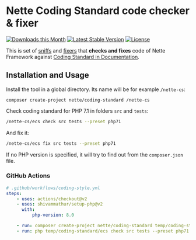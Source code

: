 # Nette Coding Standard code checker & fixer

[![Downloads this Month](https://img.shields.io/packagist/dm/nette/coding-standard.svg)](https://packagist.org/packages/nette/coding-standard)
[![Latest Stable Version](https://img.shields.io/packagist/v/nette/coding-standard.svg)](https://github.com/nette/coding-standard/releases)
[![License](https://img.shields.io/badge/license-MIT-blue.svg)](/LICENSE)


This is set of [sniffs](https://github.com/squizlabs/PHP_CodeSniffer) and [fixers](https://github.com/FriendsOfPHP/PHP-CS-Fixer) that **checks and fixes** code of Nette Framework against [Coding Standard in Documentation](https://nette.org/en/coding-standard).


## Installation and Usage

Install the tool in a global directory. Its name will be for example `/nette-cs`:

```
composer create-project nette/coding-standard /nette-cs
```

Check coding standard for PHP 7.1 in folders `src` and `tests`:

```bash
/nette-cs/ecs check src tests --preset php71
```

And fix it:

```bash
/nette-cs/ecs fix src tests --preset php71
```

If no PHP version is specified, it will try to find out from the `composer.json` file.


### GitHub Actions

```yaml
# .github/workflows/coding-style.yml
steps:
    - uses: actions/checkout@v2
    - uses: shivammathur/setup-php@v2
      with:
          php-version: 8.0

    - run: composer create-project nette/coding-standard temp/coding-standard
    - run: php temp/coding-standard/ecs check src tests --preset php71

```
